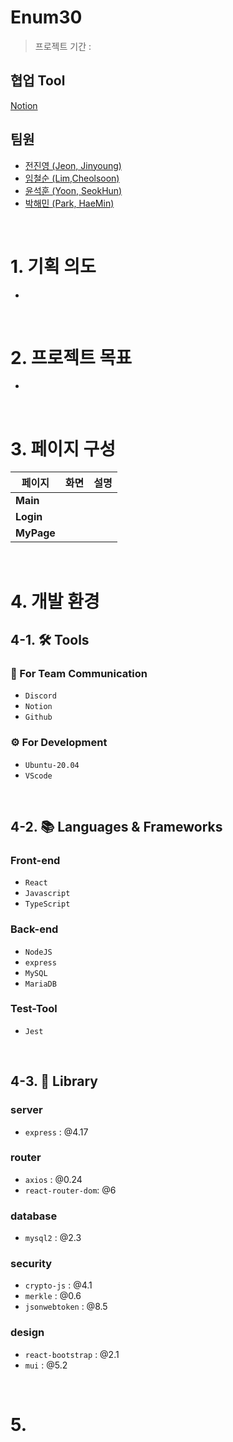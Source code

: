 # Enum30
> 프로젝트 기간 : 

## 협업 Tool
[Notion](https://charm-locust-333.notion.site/SPIDER-COIN-c4795107c2474455bd4f93016bad8fbf)

## 팀원
- [전진영 (Jeon, Jinyoung)]()
- [임철순 (Lim,Cheolsoon)](https://github.com/POcodingWER)
- [윤석훈 (Yoon, SeokHun)](https://github.com/imysh578)
- [박해민 (Park, HaeMin)]()
<br>

# 1. 기획 의도
- 
<br>

# 2. 프로젝트 목표
- 
<br>


# 3. 페이지 구성
| 페이지 | 화면 | 설명 |
| --- | --- | --- |
| **Main** |  |  |
| **Login** | | |
| **MyPage** |  |  |
<br>

# 4. 개발 환경
## 4-1. 🛠 Tools
### 📢 For Team Communication
- `Discord`
- `Notion`
- `Github`
### ⚙ For Development
- `Ubuntu-20.04`
- `VScode`
<br>

## 4-2. 📚 Languages & Frameworks
### Front-end
- `React`
- `Javascript`
- `TypeScript`
### Back-end
- `NodeJS`
- `express`
- `MySQL`
- `MariaDB`
### Test-Tool
- `Jest`
<br>

## 4-3. 🛒 Library
### server
- `express`         : @4.17

### router
- `axios`           : @0.24
- `react-router-dom`: @6

### database
- `mysql2`          : @2.3

### security
- `crypto-js`       : @4.1
- `merkle`          : @0.6
- `jsonwebtoken`    : @8.5

### design
- `react-bootstrap` : @2.1
- `mui`             : @5.2
<br>

# 5. 

